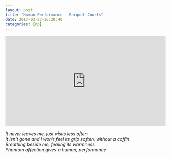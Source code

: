 ```yaml
---
layout: post
title: "Human Performance — Parquet Courts"
date: 2017-03-27-16:20:40
categories: [np]
---
```


<div style="position:relative;height:0;padding-bottom:56.25%"><iframe src="https://www.youtube.com/embed/1D6-8eXlMV4?rel=0?ecver=2" width="640" height="360" frameborder="0" style="position:absolute;width:100%;height:100%;left:0" allowfullscreen></iframe></div>

*It never leaves me, just visits less often  
It isn't gone and I won't feel its grip soften, without a coffin  
Breathing beside me, feeling its warmness  
Phantom affection gives a human, performance*
